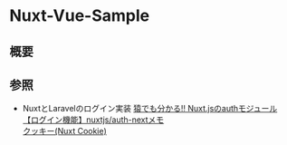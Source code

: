 # Nuxt-Vue-Sample  

## 概要 
  

## 参照  
 - NuxtとLaravelのログイン実装
 [猿でも分かる!! Nuxt.jsのauthモジュール](https://qiita.com/kj455/items/66a1aab1524af51160ff)  
 [【ログイン機能】nuxtjs/auth-nextメモ](https://zenn.dev/tanoken729/articles/73a3489dff27f4)  
 [クッキー(Nuxt Cookie)](https://auth.nuxtjs.org/schemes/cookie/)  

